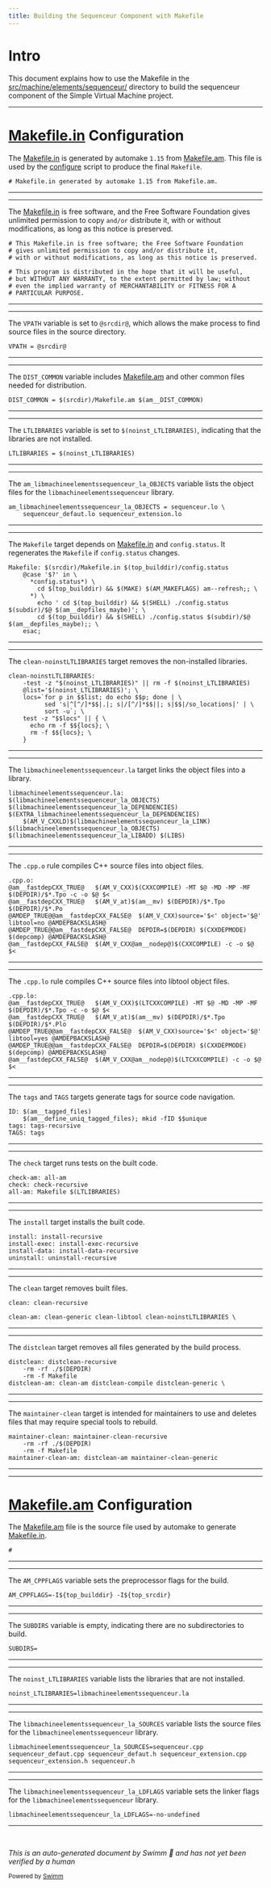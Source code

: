 ```yaml
---
title: Building the Sequenceur Component with Makefile
---
```

# Intro

This document explains how to use the Makefile in the <SwmPath>[src/machine/elements/sequenceur/](src/machine/elements/sequenceur/)</SwmPath> directory to build the sequenceur component of the Simple Virtual Machine project.

<SwmSnippet path="/src/machine/elements/sequenceur/Makefile.in" line="1">

---

# <SwmPath>[Makefile.in](Makefile.in)</SwmPath> Configuration

The <SwmPath>[Makefile.in](Makefile.in)</SwmPath> is generated by automake <SwmToken path="src/machine/elements/sequenceur/Makefile.in" pos="1:12:14" line-data="# Makefile.in generated by automake 1.15 from Makefile.am.">`1.15`</SwmToken> from <SwmPath>[Makefile.am](Makefile.am)</SwmPath>. This file is used by the <SwmPath>[configure](configure)</SwmPath> script to produce the final <SwmToken path="src/machine/elements/sequenceur/Makefile.in" pos="1:2:2" line-data="# Makefile.in generated by automake 1.15 from Makefile.am.">`Makefile`</SwmToken>.

```in
# Makefile.in generated by automake 1.15 from Makefile.am.
```

---

</SwmSnippet>

<SwmSnippet path="/src/machine/elements/sequenceur/Makefile.in" line="6">

---

The <SwmPath>[Makefile.in](Makefile.in)</SwmPath> is free software, and the Free Software Foundation gives unlimited permission to copy <SwmToken path="src/machine/elements/sequenceur/Makefile.in" pos="7:12:14" line-data="# gives unlimited permission to copy and/or distribute it,">`and/or`</SwmToken> distribute it, with or without modifications, as long as this notice is preserved.

```in
# This Makefile.in is free software; the Free Software Foundation
# gives unlimited permission to copy and/or distribute it,
# with or without modifications, as long as this notice is preserved.

# This program is distributed in the hope that it will be useful,
# but WITHOUT ANY WARRANTY, to the extent permitted by law; without
# even the implied warranty of MERCHANTABILITY or FITNESS FOR A
# PARTICULAR PURPOSE.
```

---

</SwmSnippet>

<SwmSnippet path="/src/machine/elements/sequenceur/Makefile.in" line="36">

---

The <SwmToken path="src/machine/elements/sequenceur/Makefile.in" pos="36:0:0" line-data="VPATH = @srcdir@">`VPATH`</SwmToken> variable is set to <SwmToken path="src/machine/elements/sequenceur/Makefile.in" pos="36:4:6" line-data="VPATH = @srcdir@">`@srcdir@`</SwmToken>, which allows the make process to find source files in the source directory.

```in
VPATH = @srcdir@
```

---

</SwmSnippet>

<SwmSnippet path="/src/machine/elements/sequenceur/Makefile.in" line="119">

---

The <SwmToken path="src/machine/elements/sequenceur/Makefile.in" pos="119:0:0" line-data="DIST_COMMON = $(srcdir)/Makefile.am $(am__DIST_COMMON)">`DIST_COMMON`</SwmToken> variable includes <SwmPath>[Makefile.am](Makefile.am)</SwmPath> and other common files needed for distribution.

```in
DIST_COMMON = $(srcdir)/Makefile.am $(am__DIST_COMMON)
```

---

</SwmSnippet>

<SwmSnippet path="/src/machine/elements/sequenceur/Makefile.in" line="124">

---

The <SwmToken path="src/machine/elements/sequenceur/Makefile.in" pos="124:0:0" line-data="LTLIBRARIES = $(noinst_LTLIBRARIES)">`LTLIBRARIES`</SwmToken> variable is set to <SwmToken path="src/machine/elements/sequenceur/Makefile.in" pos="124:4:7" line-data="LTLIBRARIES = $(noinst_LTLIBRARIES)">`$(noinst_LTLIBRARIES)`</SwmToken>, indicating that the libraries are not installed.

```in
LTLIBRARIES = $(noinst_LTLIBRARIES)
```

---

</SwmSnippet>

<SwmSnippet path="/src/machine/elements/sequenceur/Makefile.in" line="126">

---

The <SwmToken path="src/machine/elements/sequenceur/Makefile.in" pos="126:0:0" line-data="am_libmachineelementssequenceur_la_OBJECTS = sequenceur.lo \">`am_libmachineelementssequenceur_la_OBJECTS`</SwmToken> variable lists the object files for the <SwmToken path="src/machine/elements/sequenceur/Makefile.in" pos="458:0:0" line-data="libmachineelementssequenceur.la: $(libmachineelementssequenceur_la_OBJECTS) $(libmachineelementssequenceur_la_DEPENDENCIES) $(EXTRA_libmachineelementssequenceur_la_DEPENDENCIES) ">`libmachineelementssequenceur`</SwmToken> library.

```in
am_libmachineelementssequenceur_la_OBJECTS = sequenceur.lo \
	sequenceur_defaut.lo sequenceur_extension.lo
```

---

</SwmSnippet>

<SwmSnippet path="/src/machine/elements/sequenceur/Makefile.in" line="429">

---

The <SwmToken path="src/machine/elements/sequenceur/Makefile.in" pos="429:0:0" line-data="Makefile: $(srcdir)/Makefile.in $(top_builddir)/config.status">`Makefile`</SwmToken> target depends on <SwmPath>[Makefile.in](Makefile.in)</SwmPath> and <SwmToken path="src/machine/elements/sequenceur/Makefile.in" pos="429:17:19" line-data="Makefile: $(srcdir)/Makefile.in $(top_builddir)/config.status">`config.status`</SwmToken>. It regenerates the <SwmToken path="src/machine/elements/sequenceur/Makefile.in" pos="429:0:0" line-data="Makefile: $(srcdir)/Makefile.in $(top_builddir)/config.status">`Makefile`</SwmToken> if <SwmToken path="src/machine/elements/sequenceur/Makefile.in" pos="429:17:19" line-data="Makefile: $(srcdir)/Makefile.in $(top_builddir)/config.status">`config.status`</SwmToken> changes.

```in
Makefile: $(srcdir)/Makefile.in $(top_builddir)/config.status
	@case '$?' in \
	  *config.status*) \
	    cd $(top_builddir) && $(MAKE) $(AM_MAKEFLAGS) am--refresh;; \
	  *) \
	    echo ' cd $(top_builddir) && $(SHELL) ./config.status $(subdir)/$@ $(am__depfiles_maybe)'; \
	    cd $(top_builddir) && $(SHELL) ./config.status $(subdir)/$@ $(am__depfiles_maybe);; \
	esac;
```

---

</SwmSnippet>

<SwmSnippet path="/src/machine/elements/sequenceur/Makefile.in" line="447">

---

The <SwmToken path="src/machine/elements/sequenceur/Makefile.in" pos="447:0:2" line-data="clean-noinstLTLIBRARIES:">`clean-noinstLTLIBRARIES`</SwmToken> target removes the non-installed libraries.

```in
clean-noinstLTLIBRARIES:
	-test -z "$(noinst_LTLIBRARIES)" || rm -f $(noinst_LTLIBRARIES)
	@list='$(noinst_LTLIBRARIES)'; \
	locs=`for p in $$list; do echo $$p; done | \
	      sed 's|^[^/]*$$|.|; s|/[^/]*$$||; s|$$|/so_locations|' | \
	      sort -u`; \
	test -z "$$locs" || { \
	  echo rm -f $${locs}; \
	  rm -f $${locs}; \
	}
```

---

</SwmSnippet>

<SwmSnippet path="/src/machine/elements/sequenceur/Makefile.in" line="458">

---

The <SwmToken path="src/machine/elements/sequenceur/Makefile.in" pos="458:0:2" line-data="libmachineelementssequenceur.la: $(libmachineelementssequenceur_la_OBJECTS) $(libmachineelementssequenceur_la_DEPENDENCIES) $(EXTRA_libmachineelementssequenceur_la_DEPENDENCIES) ">`libmachineelementssequenceur.la`</SwmToken> target links the object files into a library.

```in
libmachineelementssequenceur.la: $(libmachineelementssequenceur_la_OBJECTS) $(libmachineelementssequenceur_la_DEPENDENCIES) $(EXTRA_libmachineelementssequenceur_la_DEPENDENCIES) 
	$(AM_V_CXXLD)$(libmachineelementssequenceur_la_LINK)  $(libmachineelementssequenceur_la_OBJECTS) $(libmachineelementssequenceur_la_LIBADD) $(LIBS)
```

---

</SwmSnippet>

<SwmSnippet path="/src/machine/elements/sequenceur/Makefile.in" line="471">

---

The <SwmToken path="src/machine/elements/sequenceur/Makefile.in" pos="471:0:3" line-data=".cpp.o:">`.cpp.o`</SwmToken> rule compiles C++ source files into object files.

```in
.cpp.o:
@am__fastdepCXX_TRUE@	$(AM_V_CXX)$(CXXCOMPILE) -MT $@ -MD -MP -MF $(DEPDIR)/$*.Tpo -c -o $@ $<
@am__fastdepCXX_TRUE@	$(AM_V_at)$(am__mv) $(DEPDIR)/$*.Tpo $(DEPDIR)/$*.Po
@AMDEP_TRUE@@am__fastdepCXX_FALSE@	$(AM_V_CXX)source='$<' object='$@' libtool=no @AMDEPBACKSLASH@
@AMDEP_TRUE@@am__fastdepCXX_FALSE@	DEPDIR=$(DEPDIR) $(CXXDEPMODE) $(depcomp) @AMDEPBACKSLASH@
@am__fastdepCXX_FALSE@	$(AM_V_CXX@am__nodep@)$(CXXCOMPILE) -c -o $@ $<

```

---

</SwmSnippet>

<SwmSnippet path="/src/machine/elements/sequenceur/Makefile.in" line="485">

---

The <SwmToken path="src/machine/elements/sequenceur/Makefile.in" pos="485:0:3" line-data=".cpp.lo:">`.cpp.lo`</SwmToken> rule compiles C++ source files into libtool object files.

```in
.cpp.lo:
@am__fastdepCXX_TRUE@	$(AM_V_CXX)$(LTCXXCOMPILE) -MT $@ -MD -MP -MF $(DEPDIR)/$*.Tpo -c -o $@ $<
@am__fastdepCXX_TRUE@	$(AM_V_at)$(am__mv) $(DEPDIR)/$*.Tpo $(DEPDIR)/$*.Plo
@AMDEP_TRUE@@am__fastdepCXX_FALSE@	$(AM_V_CXX)source='$<' object='$@' libtool=yes @AMDEPBACKSLASH@
@AMDEP_TRUE@@am__fastdepCXX_FALSE@	DEPDIR=$(DEPDIR) $(CXXDEPMODE) $(depcomp) @AMDEPBACKSLASH@
@am__fastdepCXX_FALSE@	$(AM_V_CXX@am__nodep@)$(LTCXXCOMPILE) -c -o $@ $<
```

---

</SwmSnippet>

<SwmSnippet path="/src/machine/elements/sequenceur/Makefile.in" line="532">

---

The <SwmToken path="src/machine/elements/sequenceur/Makefile.in" pos="534:0:0" line-data="tags: tags-recursive">`tags`</SwmToken> and <SwmToken path="src/machine/elements/sequenceur/Makefile.in" pos="535:0:0" line-data="TAGS: tags">`TAGS`</SwmToken> targets generate tags for source code navigation.

```in
ID: $(am__tagged_files)
	$(am__define_uniq_tagged_files); mkid -fID $$unique
tags: tags-recursive
TAGS: tags

```

---

</SwmSnippet>

<SwmSnippet path="/src/machine/elements/sequenceur/Makefile.in" line="652">

---

The <SwmToken path="src/machine/elements/sequenceur/Makefile.in" pos="652:0:0" line-data="check-am: all-am">`check`</SwmToken> target runs tests on the built code.

```in
check-am: all-am
check: check-recursive
all-am: Makefile $(LTLIBRARIES)
```

---

</SwmSnippet>

<SwmSnippet path="/src/machine/elements/sequenceur/Makefile.in" line="657">

---

The <SwmToken path="src/machine/elements/sequenceur/Makefile.in" pos="657:0:0" line-data="install: install-recursive">`install`</SwmToken> target installs the built code.

```in
install: install-recursive
install-exec: install-exec-recursive
install-data: install-data-recursive
uninstall: uninstall-recursive
```

---

</SwmSnippet>

<SwmSnippet path="/src/machine/elements/sequenceur/Makefile.in" line="687">

---

The <SwmToken path="src/machine/elements/sequenceur/Makefile.in" pos="687:0:0" line-data="clean: clean-recursive">`clean`</SwmToken> target removes built files.

```in
clean: clean-recursive

clean-am: clean-generic clean-libtool clean-noinstLTLIBRARIES \
```

---

</SwmSnippet>

<SwmSnippet path="/src/machine/elements/sequenceur/Makefile.in" line="692">

---

The <SwmToken path="src/machine/elements/sequenceur/Makefile.in" pos="692:0:0" line-data="distclean: distclean-recursive">`distclean`</SwmToken> target removes all files generated by the build process.

```in
distclean: distclean-recursive
	-rm -rf ./$(DEPDIR)
	-rm -f Makefile
distclean-am: clean-am distclean-compile distclean-generic \
```

---

</SwmSnippet>

<SwmSnippet path="/src/machine/elements/sequenceur/Makefile.in" line="738">

---

The <SwmToken path="src/machine/elements/sequenceur/Makefile.in" pos="738:0:2" line-data="maintainer-clean: maintainer-clean-recursive">`maintainer-clean`</SwmToken> target is intended for maintainers to use and deletes files that may require special tools to rebuild.

```in
maintainer-clean: maintainer-clean-recursive
	-rm -rf ./$(DEPDIR)
	-rm -f Makefile
maintainer-clean-am: distclean-am maintainer-clean-generic
```

---

</SwmSnippet>

<SwmSnippet path="/src/machine/elements/sequenceur/Makefile.am" line="1">

---

# <SwmPath>[Makefile.am](Makefile.am)</SwmPath> Configuration

The <SwmPath>[Makefile.am](Makefile.am)</SwmPath> file is the source file used by automake to generate <SwmPath>[Makefile.in](Makefile.in)</SwmPath>.

```am
# 
```

---

</SwmSnippet>

<SwmSnippet path="/src/machine/elements/sequenceur/Makefile.am" line="20">

---

The <SwmToken path="src/machine/elements/sequenceur/Makefile.am" pos="20:0:0" line-data="AM_CPPFLAGS=-I${top_builddir} -I${top_srcdir}">`AM_CPPFLAGS`</SwmToken> variable sets the preprocessor flags for the build.

```am
AM_CPPFLAGS=-I${top_builddir} -I${top_srcdir}
```

---

</SwmSnippet>

<SwmSnippet path="/src/machine/elements/sequenceur/Makefile.am" line="22">

---

The <SwmToken path="src/machine/elements/sequenceur/Makefile.am" pos="22:0:0" line-data="SUBDIRS= ">`SUBDIRS`</SwmToken> variable is empty, indicating there are no subdirectories to build.

```am
SUBDIRS= 
```

---

</SwmSnippet>

<SwmSnippet path="/src/machine/elements/sequenceur/Makefile.am" line="24">

---

The <SwmToken path="src/machine/elements/sequenceur/Makefile.am" pos="24:0:0" line-data="noinst_LTLIBRARIES=libmachineelementssequenceur.la">`noinst_LTLIBRARIES`</SwmToken> variable lists the libraries that are not installed.

```am
noinst_LTLIBRARIES=libmachineelementssequenceur.la
```

---

</SwmSnippet>

<SwmSnippet path="/src/machine/elements/sequenceur/Makefile.am" line="26">

---

The <SwmToken path="src/machine/elements/sequenceur/Makefile.am" pos="26:0:0" line-data="libmachineelementssequenceur_la_SOURCES=sequenceur.cpp sequenceur_defaut.cpp sequenceur_defaut.h sequenceur_extension.cpp sequenceur_extension.h sequenceur.h ">`libmachineelementssequenceur_la_SOURCES`</SwmToken> variable lists the source files for the <SwmToken path="src/machine/elements/sequenceur/Makefile.in" pos="458:0:0" line-data="libmachineelementssequenceur.la: $(libmachineelementssequenceur_la_OBJECTS) $(libmachineelementssequenceur_la_DEPENDENCIES) $(EXTRA_libmachineelementssequenceur_la_DEPENDENCIES) ">`libmachineelementssequenceur`</SwmToken> library.

```am
libmachineelementssequenceur_la_SOURCES=sequenceur.cpp sequenceur_defaut.cpp sequenceur_defaut.h sequenceur_extension.cpp sequenceur_extension.h sequenceur.h 
```

---

</SwmSnippet>

<SwmSnippet path="/src/machine/elements/sequenceur/Makefile.am" line="28">

---

The <SwmToken path="src/machine/elements/sequenceur/Makefile.am" pos="28:0:0" line-data="libmachineelementssequenceur_la_LDFLAGS=-no-undefined">`libmachineelementssequenceur_la_LDFLAGS`</SwmToken> variable sets the linker flags for the <SwmToken path="src/machine/elements/sequenceur/Makefile.in" pos="458:0:0" line-data="libmachineelementssequenceur.la: $(libmachineelementssequenceur_la_OBJECTS) $(libmachineelementssequenceur_la_DEPENDENCIES) $(EXTRA_libmachineelementssequenceur_la_DEPENDENCIES) ">`libmachineelementssequenceur`</SwmToken> library.

```am
libmachineelementssequenceur_la_LDFLAGS=-no-undefined
```

---

</SwmSnippet>

&nbsp;

*This is an auto-generated document by Swimm 🌊 and has not yet been verified by a human*

<SwmMeta version="3.0.0" repo-id="Z2l0aHViJTNBJTNBc3ZtLTIuNy4yMDI0MTEwNyUzQSUzQVN3aW1tLURlbW8=" repo-name="svm-2.7.20241107"><sup>Powered by [Swimm](/)</sup></SwmMeta>
